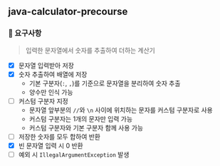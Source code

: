 ## java-calculator-precourse

### 🎯 요구사항
> 입력한 문자열에서 숫자를 추출하여 더하는 계산기

- [x] 문자열 입력받아 저장
- [x] 숫자 추출하여 배열에 저장
  - 기본 구분자(`:`, `,`)를 기준으로 문자열을 분리하여 숫자 추출
  - 양수만 인식 가능
- [ ] 커스텀 구분자 지정
  - 문자열 앞부분의 `//`와 `\n` 사이에 위치하는 문자를 커스텀 구분자로 사용
  - 커스텀 구분자는 1개의 문자만 입력 가능
  - 커스텀 구분자와 기본 구분자 함께 사용 가능
- [ ] 저장한 숫자를 모두 합하여 반환
- [x] 빈 문자열 입력 시 0 반환
- [ ] 예외 시 `IllegalArgumentException` 발생